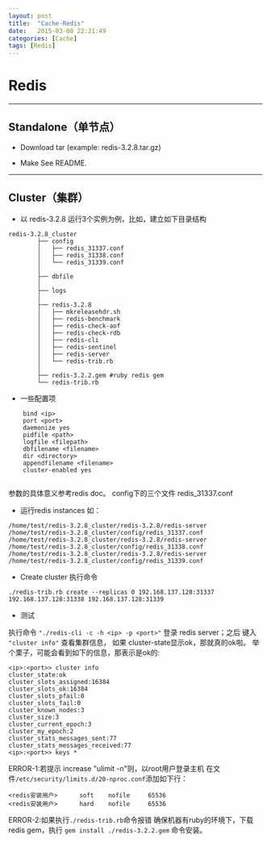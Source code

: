 ```yaml
---
layout: post
title:  "Cache-Redis"
date:   2015-03-08 22:21:49
categories: [Cache]
tags: [Redis]
---
```


# Redis

------------
## Standalone（单节点）


- Download tar (example: redis-3.2.8.tar.gz)

- Make
See README.


------------
## Cluster（集群）


- 以 redis-3.2.8 运行3个实例为例，比如，建立如下目录结构

```
redis-3.2.8_cluster
		├── config
		│   ├── redis_31337.conf
		│   ├── redis_31338.conf
		│   └── redis_31339.conf
		│
		├── dbfile
		│
		├── logs
		│
		├── redis-3.2.8
		│   ├── mkreleasehdr.sh
		│   ├── redis-benchmark
		│   ├── redis-check-aof
		│   ├── redis-check-rdb
		│   ├── redis-cli
		│   ├── redis-sentinel
		│   ├── redis-server
		│   └── redis-trib.rb
		│
		├── redis-3.2.2.gem #ruby redis gem
		└── redis-trib.rb
```


- 一些配置项

```
	bind <ip>
	port <port>
	daemonize yes
	pidfile <path>
	logfile <filepath>
	dbfilename <filename>
	dir <directory>
	appendfilename <filename>
	cluster-enabled yes
	
```

参数的具体意义参考redis doc。
config下的三个文件 redis_31337.conf


- 运行redis instances
如：

```
/home/test/redis-3.2.8_cluster/redis-3.2.8/redis-server /home/test/redis-3.2.8_cluster/config/redis_31337.conf
/home/test/redis-3.2.8_cluster/redis-3.2.8/redis-server /home/test/redis-3.2.8_cluster/config/redis_31338.conf
/home/test/redis-3.2.8_cluster/redis-3.2.8/redis-server /home/test/redis-3.2.8_cluster/config/redis_31339.conf
```


- Create cluster
	执行命令

```
./redis-trib.rb create --replicas 0 192.168.137.128:31337 192.168.137.128:31338 192.168.137.128:31339	
```

- 测试
	
执行命令 `` "./redis-cli -c -h <ip> -p <port>" `` 登录 redis server；之后 键入 `` "cluster info" `` 查看集群信息，
如果 cluster-state显示ok，那就真的ok啦。
举个栗子，可能会看到如下的信息，那表示是ok的:


```
<ip>:<port>> cluster info
cluster_state:ok
cluster_slots_assigned:16384
cluster_slots_ok:16384
cluster_slots_pfail:0
cluster_slots_fail:0
cluster_known_nodes:3
cluster_size:3
cluster_current_epoch:3
cluster_my_epoch:2
cluster_stats_messages_sent:77
cluster_stats_messages_received:77
<ip>:<port>> keys *
```


ERROR-1:若提示 increase "ulimit -n"则，以root用户登录主机
在文件`` /etc/security/limits.d/20-nproc.conf ``添加如下行：

```
<redis安装用户>      soft    nofile     65536
<redis安装用户>      hard    nofile     65536
```


ERROR-2:如果执行`` ./redis-trib.rb ``命令报错
确保机器有ruby的环境下，下载 redis gem，执行 `` gem install ./redis-3.2.2.gem `` 命令安装。




